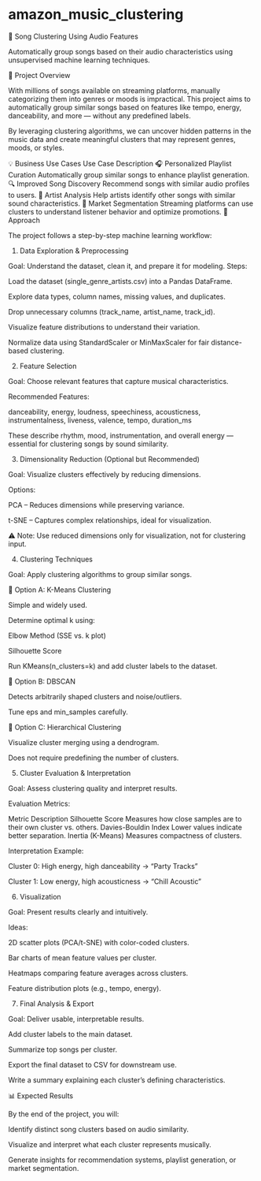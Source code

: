 # amazon_music_clustering
🎵 Song Clustering Using Audio Features

Automatically group songs based on their audio characteristics using unsupervised machine learning techniques.

📘 Project Overview

With millions of songs available on streaming platforms, manually categorizing them into genres or moods is impractical.
This project aims to automatically group similar songs based on features like tempo, energy, danceability, and more — without any predefined labels.

By leveraging clustering algorithms, we can uncover hidden patterns in the music data and create meaningful clusters that may represent genres, moods, or styles.

💡 Business Use Cases
Use Case	Description
🎧 Personalized Playlist Curation	Automatically group similar songs to enhance playlist generation.
🔍 Improved Song Discovery	Recommend songs with similar audio profiles to users.
🎤 Artist Analysis	Help artists identify other songs with similar sound characteristics.
💼 Market Segmentation	Streaming platforms can use clusters to understand listener behavior and optimize promotions.
🧠 Approach

The project follows a step-by-step machine learning workflow:

1. Data Exploration & Preprocessing

Goal: Understand the dataset, clean it, and prepare it for modeling.
Steps:

Load the dataset (single_genre_artists.csv) into a Pandas DataFrame.

Explore data types, column names, missing values, and duplicates.

Drop unnecessary columns (track_name, artist_name, track_id).

Visualize feature distributions to understand their variation.

Normalize data using StandardScaler or MinMaxScaler for fair distance-based clustering.

2. Feature Selection

Goal: Choose relevant features that capture musical characteristics.

Recommended Features:

danceability, energy, loudness, speechiness, acousticness,
instrumentalness, liveness, valence, tempo, duration_ms

These describe rhythm, mood, instrumentation, and overall energy — essential for clustering songs by sound similarity.

3. Dimensionality Reduction (Optional but Recommended)

Goal: Visualize clusters effectively by reducing dimensions.

Options:

PCA – Reduces dimensions while preserving variance.

t-SNE – Captures complex relationships, ideal for visualization.

⚠️ Note: Use reduced dimensions only for visualization, not for clustering input.

4. Clustering Techniques

Goal: Apply clustering algorithms to group similar songs.

🔹 Option A: K-Means Clustering

Simple and widely used.

Determine optimal k using:

Elbow Method (SSE vs. k plot)

Silhouette Score

Run KMeans(n_clusters=k) and add cluster labels to the dataset.

🔹 Option B: DBSCAN

Detects arbitrarily shaped clusters and noise/outliers.

Tune eps and min_samples carefully.

🔹 Option C: Hierarchical Clustering

Visualize cluster merging using a dendrogram.

Does not require predefining the number of clusters.

5. Cluster Evaluation & Interpretation

Goal: Assess clustering quality and interpret results.

Evaluation Metrics:

Metric	Description
Silhouette Score	Measures how close samples are to their own cluster vs. others.
Davies-Bouldin Index	Lower values indicate better separation.
Inertia (K-Means)	Measures compactness of clusters.

Interpretation Example:

Cluster 0: High energy, high danceability → “Party Tracks”

Cluster 1: Low energy, high acousticness → “Chill Acoustic”

6. Visualization

Goal: Present results clearly and intuitively.

Ideas:

2D scatter plots (PCA/t-SNE) with color-coded clusters.

Bar charts of mean feature values per cluster.

Heatmaps comparing feature averages across clusters.

Feature distribution plots (e.g., tempo, energy).

7. Final Analysis & Export

Goal: Deliver usable, interpretable results.

Add cluster labels to the main dataset.

Summarize top songs per cluster.

Export the final dataset to CSV for downstream use.

Write a summary explaining each cluster’s defining characteristics.

📊 Expected Results

By the end of the project, you will:

Identify distinct song clusters based on audio similarity.

Visualize and interpret what each cluster represents musically.

Generate insights for recommendation systems, playlist generation, or market segmentation.

